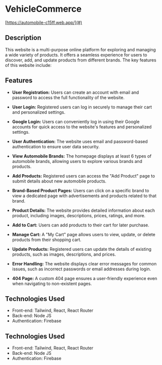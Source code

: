# VehicleCommerce

[https://automobile-c15ff.web.app/](#) <!-- Add your live URL here -->

## Description

This website is a multi-purpose online platform for exploring and managing a wide variety of products. It offers a seamless experience for users to discover, add, and update products from different brands. The key features of this website include:


## Features

- **User Registration:** Users can create an account with email and password to access the full functionality of the website.

- **User Login:** Registered users can log in securely to manage their cart and personalized settings.

- **Google Login:** Users can conveniently log in using their Google accounts for quick access to the website's features and personalized settings.

- **User Authentication:** The website uses email and password-based authentication to ensure user data security.

- **View Automobile Brands:** The homepage displays at least 6 types of automobile brands, allowing users to explore various brands and products.

- **Add Products:** Registered users can access the "Add Product" page to submit details about new automobile products.

- **Brand-Based Product Pages:** Users can click on a specific brand to view a dedicated page with advertisements and products related to that brand.

- **Product Details:** The website provides detailed information about each product, including images, descriptions, prices, ratings, and more.

- **Add to Cart:** Users can add products to their cart for later purchase.

- **Manage Cart:** A "My Cart" page allows users to view, update, or delete products from their shopping cart.

- **Update Products:** Registered users can update the details of existing products, such as images, descriptions, and prices.

- **Error Handling:** The website displays clear error messages for common issues, such as incorrect passwords or email addresses during login.

- **404 Page:** A custom 404 page ensures a user-friendly experience even when navigating to non-existent pages.

## Technologies Used

- Front-end: Tailwind, React, React Router
- Back-end: Node JS
- Authentication: Firebase

## Technologies Used

- Front-end: Tailwind, React, React Router
- Back-end: Node JS
- Authentication: Firebase
